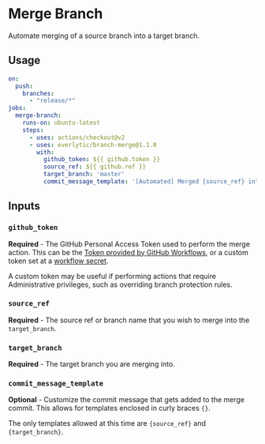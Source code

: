 # Merge Branch
Automate merging of a source branch into a target branch.

## Usage

```yaml
on:
  push:
    branches:
      - "release/*"
jobs:
  merge-branch:
    runs-on: ubuntu-latest
    steps:
      - uses: actions/checkout@v2
      - uses: everlytic/branch-merge@1.1.0
        with:
          github_token: ${{ github.token }}
          source_ref: ${{ github.ref }}
          target_branch: 'master'
          commit_message_template: '[Automated] Merged {source_ref} into target {target_branch}'
```

## Inputs

### `github_token`
**Required** - The GitHub Personal Access Token used to perform the merge action. 
This can be the [Token provided by GitHub Workflows](https://docs.github.com/en/actions/configuring-and-managing-workflows/authenticating-with-the-github_token), 
or a custom token set at a [workflow secret](https://docs.github.com/en/actions/configuring-and-managing-workflows/creating-and-storing-encrypted-secrets).

A custom token may be useful if performing actions that require Administrative privileges, such as overriding 
branch protection rules.

### `source_ref`
**Required** - The source ref or branch name that you wish to merge into the `target_branch`.

### `target_branch`
**Required** - The target branch you are merging into.

### `commit_message_template`
**Optional** - Customize the commit message that gets added to the merge commit. This allows for templates enclosed in 
curly braces `{}`. 

The only templates allowed at this time are `{source_ref}` and `{target_branch}`.
